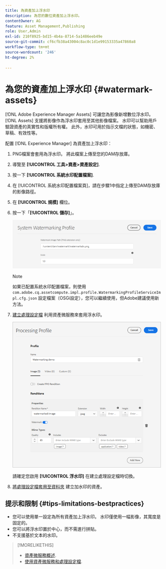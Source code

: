 ```yaml
---
title: 為資產加上浮水印
description: 為您的數位資產加上浮水印。
contentOwner: AG
feature: Asset Management,Publishing
role: User,Admin
exl-id: 210f8925-bd15-4b4a-8714-5a1486eeb49e
source-git-commit: cf6cfb38a43004c8ac0c1d1e99153335a47860a8
workflow-type: tm+mt
source-wordcount: '246'
ht-degree: 2%

---
```


# 為您的資產加上浮水印 {#watermark-assets}

[!DNL Adobe Experience Manager Assets] 可讓您為影像新增數位浮水印。 [!DNL Assets] 支援將影像作為浮水印套用至其他影像檔案。 水印可以幫助用戶驗證資產的真實性和版權所有權。 此外，水印可用於指示文檔的狀態，如機密、草稿、有效性等。

配置 [!DNL Experience Manager] 為資產加上浮水印：

1. PNG檔案會套用為浮水印。 將此檔案上傳至您的DAM存放庫。

1. 導覽至 **[!UICONTROL 工具>資產>資產設定]**.

1. 按一下 **[!UICONTROL 系統水印配置檔案]**.

1. 在 [!UICONTROL 系統水印配置檔案頁]，請在步驟1中指定上傳至DAM存放庫的影像路徑。

1. 在 **[!UICONTROL 規模]** 欄位。

1. 按一下「**[!UICONTROL 儲存]**」。

   ![資產重複偵測器](assets/system-watermarking-profile.png)

   >[!NOTE]
   >
   >如果已配置系統水印配置檔案，則使用 `com.adobe.cq.assetcompute.impl.profile.WatermarkingProfileServiceImpl.cfg.json` 設定檔案（OSGi設定），您可以繼續使用，但Adobe建議使用新方法。


1. [建立處理設定檔](/help/assets/asset-microservices-configure-and-use.md#create-custom-profile) 利用資產微服務來套用浮水印。

   ![資產處理設定檔以建立浮水印](assets/watermark-processing-profile.png)

   請確定您啟用 **[!UICONTROL 浮水印]** 在建立處理設定檔時切換。

1. [將處理設定檔套用至資料夾](/help/assets/asset-microservices-configure-and-use.md#use-profiles) 建立加水印的資產。

## 提示和限制 {#tips-limitations-bestpractices}

* 您可以使用單一設定為所有資產加上浮水印。 水印僅使用一幅影像，其寬度是固定的。
* 您可以將浮水印置於中心，而不需進行拼貼。
* 不支援基於文本的水印。

>[!MORELIKETHIS]
>
>* [資產微服務概述](/help/assets/asset-microservices-overview.md).
>* [使用資產微服務和處理設定檔](/help/assets/asset-microservices-configure-and-use.md).

